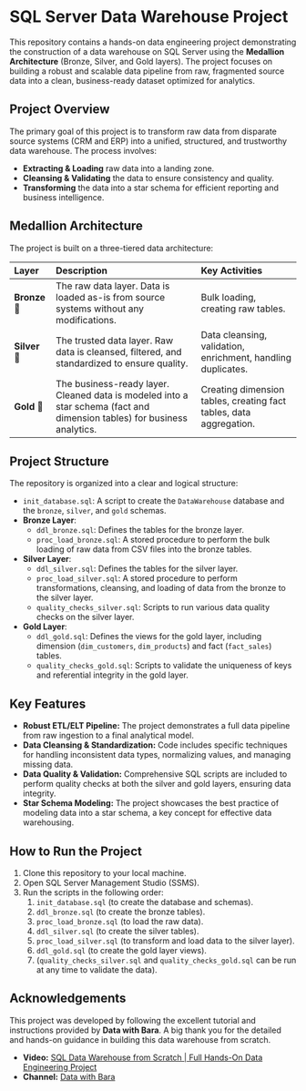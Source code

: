 # SQL Server Data Warehouse Project

This repository contains a hands-on data engineering project demonstrating the construction of a data warehouse on SQL Server using the **Medallion Architecture** (Bronze, Silver, and Gold layers). The project focuses on building a robust and scalable data pipeline from raw, fragmented source data into a clean, business-ready dataset optimized for analytics.

## Project Overview

The primary goal of this project is to transform raw data from disparate source systems (CRM and ERP) into a unified, structured, and trustworthy data warehouse. The process involves:
* **Extracting & Loading** raw data into a landing zone.
* **Cleansing & Validating** the data to ensure consistency and quality.
* **Transforming** the data into a star schema for efficient reporting and business intelligence.

## Medallion Architecture

The project is built on a three-tiered data architecture:

| Layer | Description | Key Activities |
| :--- | :--- | :--- |
| **Bronze** 🥉 | The raw data layer. Data is loaded as-is from source systems without any modifications. | Bulk loading, creating raw tables. |
| **Silver** 🥈 | The trusted data layer. Raw data is cleansed, filtered, and standardized to ensure quality. | Data cleansing, validation, enrichment, handling duplicates. |
| **Gold** 🥇 | The business-ready layer. Cleaned data is modeled into a star schema (fact and dimension tables) for business analytics. | Creating dimension tables, creating fact tables, data aggregation. |

## Project Structure

The repository is organized into a clear and logical structure:

- `init_database.sql`: A script to create the `DataWarehouse` database and the `bronze`, `silver`, and `gold` schemas.
- **Bronze Layer**:
    - `ddl_bronze.sql`: Defines the tables for the bronze layer.
    - `proc_load_bronze.sql`: A stored procedure to perform the bulk loading of raw data from CSV files into the bronze tables.
- **Silver Layer**:
    - `ddl_silver.sql`: Defines the tables for the silver layer.
    - `proc_load_silver.sql`: A stored procedure to perform transformations, cleansing, and loading of data from the bronze to the silver layer.
    - `quality_checks_silver.sql`: Scripts to run various data quality checks on the silver layer.
- **Gold Layer**:
    - `ddl_gold.sql`: Defines the views for the gold layer, including dimension (`dim_customers`, `dim_products`) and fact (`fact_sales`) tables.
    - `quality_checks_gold.sql`: Scripts to validate the uniqueness of keys and referential integrity in the gold layer.

## Key Features

- **Robust ETL/ELT Pipeline:** The project demonstrates a full data pipeline from raw ingestion to a final analytical model.
- **Data Cleansing & Standardization:** Code includes specific techniques for handling inconsistent data types, normalizing values, and managing missing data.
- **Data Quality & Validation:** Comprehensive SQL scripts are included to perform quality checks at both the silver and gold layers, ensuring data integrity.
- **Star Schema Modeling:** The project showcases the best practice of modeling data into a star schema, a key concept for effective data warehousing.

## How to Run the Project

1.  Clone this repository to your local machine.
2.  Open SQL Server Management Studio (SSMS).
3.  Run the scripts in the following order:
    1.  `init_database.sql` (to create the database and schemas).
    2.  `ddl_bronze.sql` (to create the bronze tables).
    3.  `proc_load_bronze.sql` (to load the raw data).
    4.  `ddl_silver.sql` (to create the silver tables).
    5.  `proc_load_silver.sql` (to transform and load data to the silver layer).
    6.  `ddl_gold.sql` (to create the gold layer views).
    7.  (`quality_checks_silver.sql` and `quality_checks_gold.sql` can be run at any time to validate the data).

## Acknowledgements

This project was developed by following the excellent tutorial and instructions provided by **Data with Bara**.
A big thank you for the detailed and hands-on guidance in building this data warehouse from scratch.

* **Video:** [SQL Data Warehouse from Scratch | Full Hands-On Data Engineering Project](https://www.youtube.com/watch?v=9GVqKuTVANE)
* **Channel:** [Data with Bara](https://www.youtube.com/@DatawithBara)
